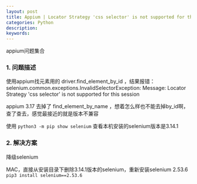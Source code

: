 ```yaml
---
layout: post
title: Appium | Locator Strategy 'css selector' is not supported for this session
categories: Python
description: 
keywords: 
---
```


appium问题集合

### 1. 问题描述

使用appium找元素用的 driver.find_element_by_id ，结果报错：selenium.common.exceptions.InvalidSelectorException: Message: Locator Strategy 'css selector' is not supported for this session

appium 3.17 去掉了 find_element_by_name ，想着怎么样也不能去掉by_id啊，查了查去，感觉最接近的就是版本不兼容

使用 ```python3 -m pip show selenium``` 查看本机安装的selenium版本是3.14.1

### 2. 解决方案

降级selenium

MAC，直接从安装目录下删除3.14.1版本的selenium，重新安装selenium 2.53.6 ```pip3 install selenium==2.53.6```



